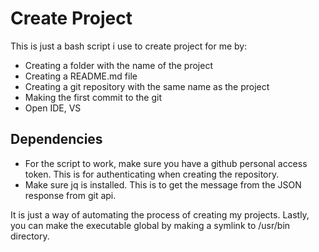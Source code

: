 # Create Project

This is just a bash script i use to create project for me by:

*   Creating a folder with the name of the project
*   Creating a README.md file
*   Creating a git repository with the same name as the project
*   Making the first commit to the git
*   Open IDE, VS

## Dependencies

*   For the script to work, make sure you have a github personal access token. This is for authenticating when creating the repository.
*   Make sure jq is installed. This is to get the message from the JSON response from git api.

It is just a way of automating the process of creating my projects. Lastly, you can make the executable global by making a symlink to /usr/bin directory.